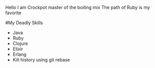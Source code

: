 Hello I am Crockpot master of the boiling mix
The path of Ruby is my favorite

#My Deadly Skills
* Java
* Ruby
* Clojure
* Elixir
* Erlang
* Kill history using git rebase

